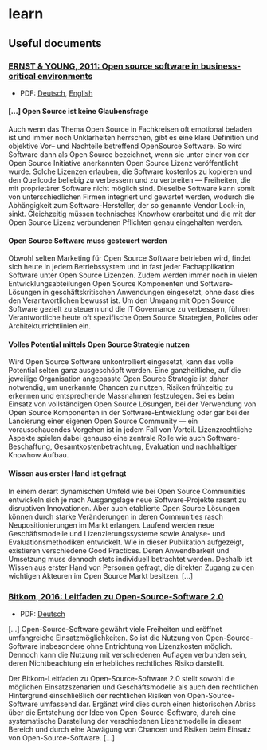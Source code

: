 # learn

## Useful documents

### [ERNST & YOUNG, 2011: Open source software in business-critical environments](https://www.ossdirectory.com/oss-knowhow/details/kbarticle/open-source-software-im-geschaeftskritischen-einsatz)
 - PDF: [Deutsch](https://www.ossdirectory.com/knowhow/2011_OpenSourceSoftwareImGeschaeftskritischenEinsatz.pdf), [English](https://www.ossdirectory.com/fileadmin/user_upload/opensource.ch/knowhow/2011_OpenSourceSoftwareInBusiness-criticalEnvironments.pdf)

#### […] Open Source ist keine Glaubensfrage

Auch wenn das Thema Open Source in Fachkreisen oft emotional beladen ist und immer noch Unklarheiten herrschen, gibt es eine klare Definition und objektive Vor– und Nachteile betreffend OpenSource Software. So wird Software dann als Open Source bezeichnet, wenn sie unter einer von der Open Source Initiative anerkannten Open Source Lizenz veröffentlicht wurde. Solche Lizenzen erlauben, die Software kostenlos zu kopieren und den Quellcode beliebig zu verbessern und zu verbreiten — Freiheiten, die mit proprietärer Software nicht möglich sind. Dieselbe Software kann somit von unterschiedlichen Firmen integriert und gewartet werden, wodurch die Abhängigkeit zum Software-​Hersteller, der so genannte Vendor Lock-​in, sinkt. Gleichzeitig müssen technisches Knowhow erarbeitet und die mit der Open Source Lizenz verbundenen Pflichten genau eingehalten werden.

#### Open Source Software muss gesteuert werden

Obwohl selten Marketing für Open Source Software betrieben wird, findet sich heute in jedem Betriebssystem und in fast jeder Fachapplikation Software unter Open Source Lizenzen. Zudem werden immer noch in vielen Entwicklungsabteilungen Open Source Komponenten und Software-​Lösungen in geschäftskritischen Anwendungen eingesetzt, ohne dass dies den Verantwortlichen bewusst ist. Um den Umgang mit Open Source Software gezielt zu steuern und die IT Governance zu verbessern, führen Verantwortliche heute oft spezifische Open Source Strategien, Policies oder Architekturrichtlinien ein.

#### Volles Potential mittels Open Source Strategie nutzen

Wird Open Source Software unkontrolliert eingesetzt, kann das volle Potential selten ganz ausgeschöpft werden. Eine ganzheitliche, auf die jeweilige Organisation angepasste Open Source Strategie ist daher notwendig, um unerkannte Chancen zu nutzen, Risiken frühzeitig zu erkennen und entsprechende Massnahmen festzulegen. Sei es beim Einsatz von vollständigen Open Source Lösungen, bei der Verwendung von Open Source Komponenten in der Software-​Entwicklung oder gar bei der Lancierung einer eigenen Open Source Community — ein vorausschauendes Vorgehen ist in jedem Fall von Vorteil. Lizenzrechtliche Aspekte spielen dabei genauso eine zentrale Rolle wie auch Software-​Beschaffung, Gesamtkostenbetrachtung, Evaluation und nachhaltiger Knowhow Aufbau.

#### Wissen aus erster Hand ist gefragt

In einem derart dynamischen Umfeld wie bei Open Source Communities entwickeln sich je nach Ausgangslage neue Software-​Projekte rasant zu disruptiven Innovationen. Aber auch etablierte Open Source Lösungen können durch starke Veränderungen in deren Communities rasch Neupositionierungen im Markt erlangen. Laufend werden neue Geschäftsmodelle und Lizenzierungssysteme sowie Analyse-​ und Evaluationsmethodiken entwickelt. Wie in dieser Publikation aufgezeigt, existieren verschiedene Good Practices. Deren Anwendbarkeit und Umsetzung muss dennoch stets individuell betrachtet werden. Deshalb ist Wissen aus erster Hand von Personen gefragt, die direkten Zugang zu den wichtigen Akteuren im Open Source Markt besitzen. […]

### [Bitkom, 2016: Leitfaden zu Open-Source-Software 2.0](https://www.bitkom.org/Bitkom/Publikationen/Bitkom-Leitfaden-zu-Open-Source-Software-20.html)
 - PDF: [Deutsch](https://www.bitkom.org/noindex/Publikationen/2016/Leitfaden/Open-Source-Software-20/FirstSpirit-1498131485664160229-OSS-Open-Source-Software.pdf)

[…] Open-Source-Software gewährt viele Freiheiten und eröffnet umfangreiche Einsatzmöglichkeiten. So ist die Nutzung von Open-Source-Software insbesondere ohne Entrichtung von Lizenzkosten möglich. Dennoch kann die Nutzung mit verschiedenen Auflagen verbunden sein, deren Nichtbeachtung ein erhebliches rechtliches Risiko darstellt.

Der Bitkom-Leitfaden zu Open-Source-Software 2.0 stellt sowohl die möglichen Einsatzszenarien und Geschäftsmodelle als auch den rechtlichen Hintergrund einschließlich der rechtlichen Risiken von Open-Source-Software umfassend dar. Ergänzt wird dies durch einen historischen Abriss über die Entstehung der Idee von Open-Source-Software, durch eine systematische Darstellung der verschiedenen Lizenzmodelle in diesem Bereich und durch eine Abwägung von Chancen und Risiken beim Einsatz von Open-Source-Software. […]